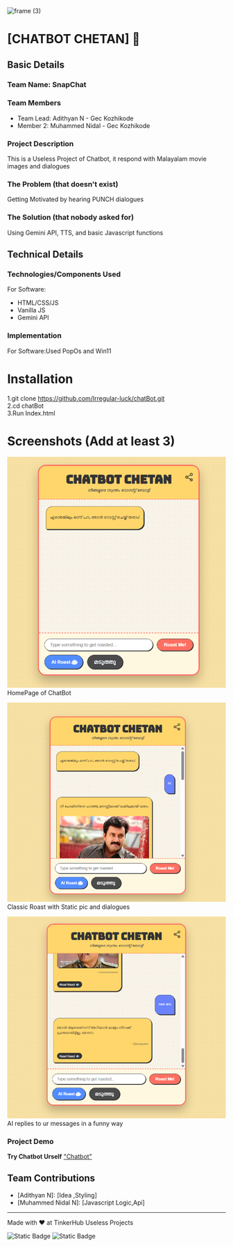 <img width="3188" height="1202" alt="frame (3)" src="https://github.com/user-attachments/assets/517ad8e9-ad22-457d-9538-a9e62d137cd7" />


# [CHATBOT CHETAN] 🎯


## Basic Details
### Team Name: SnapChat


### Team Members
- Team Lead: Adithyan N - Gec Kozhikode
- Member 2: Muhammed Nidal - Gec Kozhikode

### Project Description
This is a Useless Project of Chatbot, it respond with Malayalam movie images and dialogues

### The Problem (that doesn't exist)
Getting Motivated by hearing PUNCH dialogues

### The Solution (that nobody asked for)
Using Gemini API, TTS, and basic Javascript functions

## Technical Details
### Technologies/Components Used
For Software:
- HTML/CSS/JS
- Vanilla JS
- Gemini API



### Implementation
For Software:Used PopOs and Win11
# Installation

1.git clone https://github.com/Irregular-luck/chatBot.git<br>
2.cd chatBot<br>
3.Run Index.html<br> 


# Screenshots (Add at least 3)
![Home](photos/home.png)
HomePage of ChatBot

![Roast](photos/roastme.png)
Classic Roast with Static pic and dialogues

![Ai](photos/airoast.png)
AI replies to ur messages in a funny way

### Project Demo
**Try Chatbot Urself** ["Chatbot"](https://irregular-luck.github.io/chatBot/)



## Team Contributions
- [Adithyan N]: [Idea ,Styling]
- [Muhammed Nidal N]: [Javascript Logic,Api]

---
Made with ❤️ at TinkerHub Useless Projects 

![Static Badge](https://img.shields.io/badge/TinkerHub-24?color=%23000000&link=https%3A%2F%2Fwww.tinkerhub.org%2F)
![Static Badge](https://img.shields.io/badge/UselessProjects--25-25?link=https%3A%2F%2Fwww.tinkerhub.org%2Fevents%2FQ2Q1TQKX6Q%2FUseless%2520Projects)


